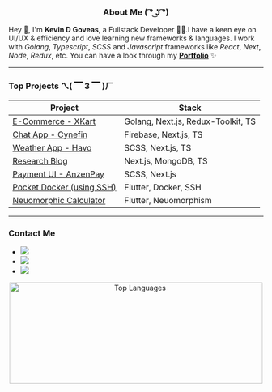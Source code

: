 <h3 align="center">
   About Me ( ͡° ͜ʖ ͡°)
</h3>

Hey 👋, I'm **Kevin D Goveas**, a Fullstack Developer 🧑‍💻.I have a keen eye on UI/UX & efficiency and love learning new frameworks & languages. I work with *Golang*, *Typescript*, *SCSS* and *Javascript* frameworks like *React*, *Next*, *Node*, *Redux*, etc.
You can have a look through my **[Portfolio](https://kanae-portfolio.vercel.app/)** ✨

---

### Top Projects ㄟ( ▔ 3 ▔ )ㄏ

| Project | Stack |
| ------------------------------------------------------------------------ | ---------------------------------- |
| [E-Commerce - XKart](https://github.com/kevkanae/ecommerce-XKart)        | Golang, Next.js, Redux-Toolkit, TS |
| [Chat App - Cynefin](https://github.com/kevkanae/Chat-App)               | Firebase, Next.js, TS              |
| [Weather App - Havo](https://github.com/kevkanae/havo-weather-app)       | SCSS, Next.js, TS                  |
| [Research Blog](https://github.com/kevkanae/BloggerWeb)                  | Next.js, MongoDB, TS               |
| [Payment UI - AnzenPay](https://github.com/kevkanae/anzen-pay)           | SCSS, Next.js                      |
| [Pocket Docker (using SSH)](https://github.com/kevkanae/pocket_docker)   | Flutter, Docker, SSH               |
| [Neuomorphic Calculator](https://github.com/kevkanae/Flutter-Calculator) | Flutter, Neuomorphism              |

---

### Contact Me

- <a href="mailto:kevdanngovead@gmail.com"><img src="https://img.shields.io/badge/Gmail-D14836?style=for-the-badge&logo=gmail&logoColor=white"></a>
- <a href="https://www.linkedin.com/in/kevkanae"><img src="https://img.shields.io/badge/LinkedIn-0077B5?style=for-the-badge&logo=linkedin&logoColor=white"></a>
- <a href="https://twitter.com/kevkanae"><img src="https://img.shields.io/badge/Twitter-%231DA1F2.svg?style=for-the-badge&logo=Twitter&logoColor=white"></a>
<p align="center">
   <img src="https://github-readme-stats.vercel.app/api/top-langs/?username=kevkanae&layout=compact&hide=html" alt="Top Languages"  width="500" height="200" />
</p>

